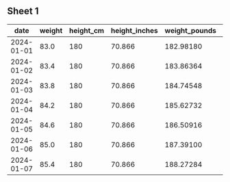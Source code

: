 ## Sheet 1
| date | weight | height\_cm | height\_inches | weight\_pounds | bmi | good\_bmi |
| --- | --- | --- | --- | --- | --- | --- |
| 2024-01-01 | 83.0 | 180 | 70.866 | 182.98180 | 25.614588 | 24 |
| 2024-01-02 | 83.4 | 180 | 70.866 | 183.86364 | 25.738032 | 24 |
| 2024-01-03 | 83.8 | 180 | 70.866 | 184.74548 | 25.861476 | 24 |
| 2024-01-04 | 84.2 | 180 | 70.866 | 185.62732 | 25.984920 | 24 |
| 2024-01-05 | 84.6 | 180 | 70.866 | 186.50916 | 26.108364 | 24 |
| 2024-01-06 | 85.0 | 180 | 70.866 | 187.39100 | 26.231807 | 24 |
| 2024-01-07 | 85.4 | 180 | 70.866 | 188.27284 | 26.355251 | 24 |
